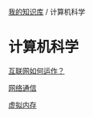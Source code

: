 [我的知识库](../README.md) / 计算机科学

# 计算机科学

[互联网如何运作？](internet.md)

[网络通信](networking.md)

[虚拟内存](virtual-memory.md)
